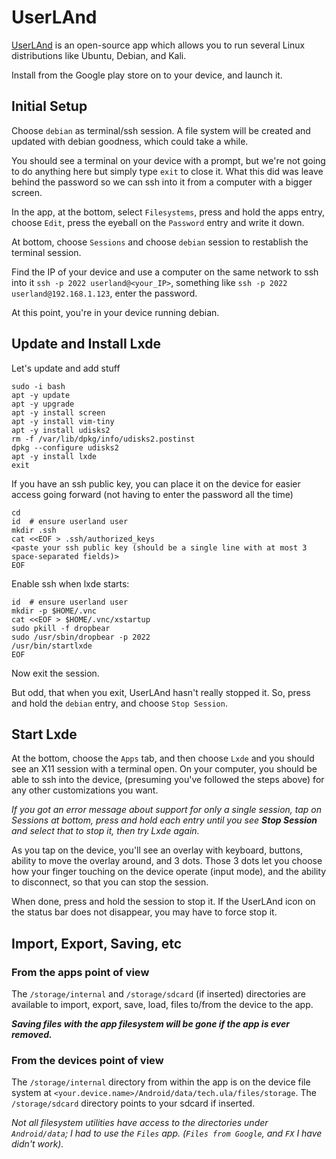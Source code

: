# UserLAnd

[UserLAnd](https://play.google.com/store/apps/details?id=tech.ula&gl=US) is an open-source app which allows you to run several Linux distributions like Ubuntu,
Debian, and Kali.

Install from the Google play store on to your device, and launch it.

## Initial Setup
Choose `debian` as terminal/ssh session. A file system will be created and updated with debian goodness, which could take a while.

You should see a terminal on your device with a prompt, but we're not going to do anything here but simply type `exit` to close it. What this did was leave behind the password so we can ssh into it from a computer with a bigger screen.

In the app, at the bottom, select `Filesystems`, press and hold the apps entry, choose `Edit`, press the eyeball on the `Password` entry and write it down.

At bottom, choose `Sessions` and choose `debian` session to restablish the terminal session.

Find the IP of your device and use a computer on the same network to ssh into it `ssh -p 2022 userland@<your_IP>`, something like `ssh -p 2022 userland@192.168.1.123`, enter the password.

At this point, you're in your device running debian.

## Update and Install Lxde
Let's update and add stuff

```
sudo -i bash
apt -y update
apt -y upgrade
apt -y install screen
apt -y install vim-tiny
apt -y install udisks2
rm -f /var/lib/dpkg/info/udisks2.postinst
dpkg --configure udisks2
apt -y install lxde
exit
```

If you have an ssh public key, you can place it on the device for easier access going forward (not having to enter the password all the time)

```
cd
id  # ensure userland user
mkdir .ssh
cat <<EOF > .ssh/authorized_keys
<paste your ssh public key (should be a single line with at most 3 space-separated fields)>
EOF
```

Enable ssh when lxde starts:

```
id  # ensure userland user
mkdir -p $HOME/.vnc
cat <<EOF > $HOME/.vnc/xstartup
sudo pkill -f dropbear
sudo /usr/sbin/dropbear -p 2022
/usr/bin/startlxde
EOF
```

Now exit the session.

But odd, that when you exit, UserLAnd hasn't really stopped it.  So, press and hold the `debian` entry, and choose `Stop Session`.

## Start Lxde
At the bottom, choose the `Apps` tab, and then choose `Lxde` and you should see an X11 session with a terminal open. On your computer, you should be able to ssh into the device, (presuming you've followed the steps above) for any other customizations you want.

_If you got an error message about support for only a single session, tap on Sessions at bottom, press and hold each entry until you see **Stop Session** and select that to stop it, then try Lxde again._

As you tap on the device, you'll see an overlay with keyboard, buttons, ability to move the overlay around, and 3 dots. Those 3 dots let you choose how your finger touching on the device operate (input mode), and the ability to disconnect, so that you can stop the session.

When done, press and hold the session to stop it. If the UserLAnd icon on the status bar does not disappear, you may have to force stop it.

## Import, Export, Saving, etc
### From the apps point of view
The `/storage/internal` and `/storage/sdcard` (if inserted) directories are available to import, export, save, load, files to/from the device to the app.

_**Saving files with the app filesystem will be gone if the app is ever removed.**_

### From the devices point of view
The `/storage/internal` directory from within the app is on the device file system at `<your.device.name>/Android/data/tech.ula/files/storage`. The `/storage/sdcard` directory points to your sdcard if inserted. 

_Not all filesystem utilities have access to the directories under `Android/data`; I had to use the `Files` app. (`Files from Google`, and `FX` I have didn't work)._
